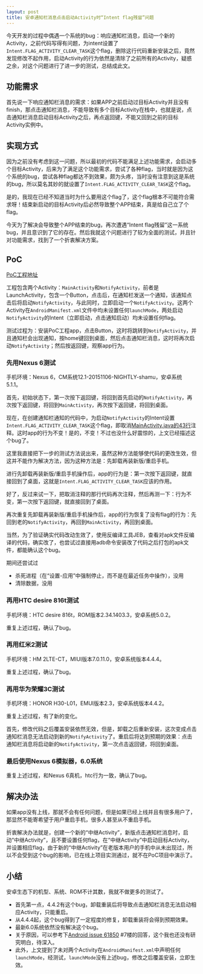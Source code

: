```yaml
---
layout: post
title: 安卓通知栏消息点击启动Activity时“Intent flag残留”问题
---
```


今天开发的过程中偶遇一个系统的bug：响应通知栏消息，启动一个新的Activity，之前代码写得有问题，为intent设置了`Intent.FLAG_ACTIVITY_CLEAR_TASK`这个flag，删除这行代码重新安装之后，竟然发现修改不起作用，启动Activity的行为依然是清除了之前所有的Activity，疑惑之余，对这个问题进行了进一步的测试，总结成此文。

## 功能需求
首先说一下响应通知栏消息的需求：如果APP之前启动过目标Activity并且没有finish，那点击通知栏消息，不能导致有多个目标Activity在栈中，也就是说，点击通知栏消息启动目标Activity之后，再点返回键，不能又回到之前的目标Activity实例中。

## 实现方式
因为之前没有考虑到这一问题，所以最初的代码不能满足上述功能需求，会启动多个目标Activity，后来为了满足这个功能需求，尝试了各种flag，当时就是因为这个系统的bug，尝试各种flag都达不到效果，颇为头疼，当时没有注意到这是系统的bug，所以莫名其妙的就设置了`Intent.FLAG_ACTIVITY_CLEAR_TASK`这个flag。

是的，我现在已经不知道当时为什么要用这个flag了，这个flag根本不可能符合需求呀！结束新启动的目标Activity后必然导致整个APP结束，真是给自己立了个flag。

今天为了解决会导致整个APP结束的bug，再次遭遇“Intent flag残留”这一系统bug，并且意识到了它的存在。然后我就这个问题进行了较为全面的测试，并且针对功能需求，找到了一个折衷解决方案。

## PoC
[PoC工程地址](https://github.com/Piasy/AndroidPlayground/tree/d19354008e398cad41377015131bff0976c29e61/notificationtest)

工程包含两个Activity：`MainActivity`和`NotifyActivity`，前者是LaunchActivity，包含一个Button，点击后，在通知栏发送一个通知，该通知点击后将启动`NotifyActivity`，与此同时，立即启动一个`NotifyActivity`。这两个Activity在`AndroidManifest.xml`文件中均未设置任何`launchMode`，两处启动`NotifyActivity`的Intent（立即启动，点击通知启动）均未设置任何flag。

测试过程为：安装PoC工程app，点击Button，这时将跳转到`NotifyActivity`，并且通知栏会出现通知，按home键回到桌面，然后点击通知栏消息，这时将再次启动`NotifyActivity`；然后按返回键，观察app行为。

### 先用Nexus 6测试
手机环境：Nexus 6，CM系统12.1-20151106-NIGHTLY-shamu，安卓系统5.1.1。

首先，初始状态下，第一次按下返回键，将回到首先启动的`NotifyActivity`，再次按下返回键，将回到`MainActivity`，再次按下返回键，将回到桌面。

现在，在创建通知栏通知的代码中，为启动`NotifyActivity`的Intent设置`Intent.FLAG_ACTIVITY_CLEAR_TASK`这个flag，即取消[MainActivity.java的43行](https://github.com/Piasy/AndroidPlayground/blob/d19354008e398cad41377015131bff0976c29e61/notificationtest%2Fsrc%2Fmain%2Fjava%2Fcom%2Fgithub%2Fpiasy%2Fnotificationtest%2FMainActivity.java#L43)注释。这时app的行为不变！是的，不变！不过也没什么好震惊的，上文已经描述这个bug了。

这里我直接把下一步的测试方法说出来，虽然这种方法能够使代码的更改生效，但这并不能作为解决方法，因为这种方法是：先卸载再装新版/重启手机。

进行先卸载再装新版/重启手机操作后，app的行为是：第一次按下返回键，就直接回到了桌面，这就是`Intent.FLAG_ACTIVITY_CLEAR_TASK`应该的作用。

好了，反过来试一下，把取消注释的那行代码再次注释，然后再测一下：行为不变，第一次按下返回键，就直接回到了桌面。

再次重复先卸载再装新版/重启手机操作后，app的行为恢复了没有flag的行为：先回到老的`NotifyActivity`，再回到`MainActivity`，再回到桌面。

当然，为了验证确实代码改动生效了，使用反编译工具JEB，查看对apk文件反编译的代码，确实改了，也尝试过直接用adb命令安装改了代码之后打包的apk文件，都能确认这个bug。

期间还尝试过
+  杀死进程（在“设置-应用”中强制停止，而不是在最近任务中操作），没用
+  清除数据，没用

### 再用HTC desire 816t测试
手机环境：HTC desire 816t，ROM版本2.34.1403.3，安卓系统5.0.2。

重复上述过程，确认了bug。

### 再用红米2测试
手机环境：HM 2LTE-CT，MIUI版本7.0.11.0，安卓系统版本4.4.4。

重复上述过程，确认了bug。

### 再用华为荣耀3C测试
手机环境：HONOR H30-L01，EMUI版本2.3，安卓系统版本4.4.2。

重复上述过程，有了新的变化。

首先，修改代码之后覆盖安装依然无效，但是，卸载之后重新安装，这次变成点击通知栏消息无法启动到新的`NotifyActivity`了。重启后将达到预期的效果：点击通知栏消息将启动新的`NotifyActivity`，第一次点击返回键，将回到桌面。

### 最后使用Nexus 6模拟器，6.0系统
重复上述过程，和Nexus 6真机，htc行为一致，确认了bug。

## 解决办法
如果app没有上线，那就不会有任何问题，但是如果已经上线并且有很多用户了，那显然不能寄希望于用户重启手机，很多人甚至从不重启手机。

折衷解决办法就是，创建一个新的“中继Activity”，新版点击通知栏消息时，启动“中继Activity”，且不要设置任何flag，在“中继Activity”中启动目标Activity，并设置相应flag，由于新的“中继Activity”在老版本用户的手机中从未出现过，所以不会受到这个bug的影响，已在线上项目实测通过，就不在PoC项目中演示了。

## 小结
安卓生态下的机型、系统、ROM不计其数，我就不做更多的测试了。

+  首先第一点，4.4.2有这个bug，卸载重装后将导致点击通知栏消息无法启动相应Activity，只能重启。
+  从4.4.4起，这个bug得到了一定程度的修复，卸载重装将会得到预期效果。
+  最新6.0系统依然没有解决这个bug。
+  关于原因，可以参考下[Android issue 61850](https://code.google.com/p/android/issues/detail?id=61850) #7楼的回答，这个我也还没有研究明白，待深入。
+  此外，上文提到了未对两个Activity在`AndroidManifest.xml`中声明任何`launchMode`，经测试，`launchMode`没有上述bug，修改之后覆盖安装，立即生效。